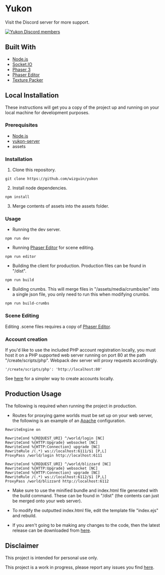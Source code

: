 # Yukon

Visit the Discord server for more support.

[![Yukon Discord members](https://badgen.net/discord/members/gxBqXy3qeY)](https://discord.gg/gxBqXy3qeY)

## Built With

* [Node.js](https://nodejs.org/en/)
* [Socket.IO](https://socket.io/)
* [Phaser 3](https://phaser.io/)
* [Phaser Editor](https://phasereditor2d.com/)
* [Texture Packer](https://www.codeandweb.com/texturepacker)

## Local Installation

These instructions will get you a copy of the project up and running on your local machine for development purposes.

### Prerequisites

* [Node.js](https://nodejs.org/en/)
* [yukon-server](https://github.com/wizguin/yukon-server)
* assets

### Installation

1. Clone this repository.

```console
git clone https://github.com/wizguin/yukon
```

2. Install node dependencies.

```console
npm install
```

3. Merge contents of assets into the assets folder.

### Usage

* Running the dev server.

```console
npm run dev
```

* Running [Phaser Editor](https://phasereditor2d.com/) for scene editing.

```console
npm run editor
```

* Building the client for production. Production files can be found in "/dist".

```console
npm run build
```

* Building crumbs. This will merge files in "/assets/media/crumbs/en" into a single json file, you only need to run this when modifying crumbs.

```console
npm run build-crumbs
```

### Scene Editing

Editing .scene files requires a copy of [Phaser Editor](https://phasereditor2d.com/).

### Account creation

If you'd like to use the included PHP account registration locally, you must host it on a PHP supported web server running on port 80 at the path "/create/scripts/php". Webpack dev server will proxy requests accordingly.

```console
'/create/scripts/php': 'http://localhost:80'
```

See [here](https://github.com/wizguin/yukon-server#account-creation) for a simpler way to create accounts locally.

## Production Usage

The following is required when running the project in production.

* Routes for proxying game worlds must be set up on your web server, the following is an example of an [Apache](https://www.apache.org/) configuration.

```console
RewriteEngine on

RewriteCond %{REQUEST_URI} ^/world/login [NC]
RewriteCond %{HTTP:Upgrade} websocket [NC]
RewriteCond %{HTTP:Connection} upgrade [NC]
RewriteRule /(.*) ws://localhost:6111/$1 [P,L]
ProxyPass /world/login http://localhost:6111

RewriteCond %{REQUEST_URI} ^/world/blizzard [NC]
RewriteCond %{HTTP:Upgrade} websocket [NC]
RewriteCond %{HTTP:Connection} upgrade [NC]
RewriteRule /(.*) ws://localhost:6112/$1 [P,L]
ProxyPass /world/blizzard http://localhost:6112
```

* Make sure to use the minified bundle and index.html file generated with the build command. These can be found in "/dist" (the contents can just be merged onto your web server).

* To modify the outputted index.html file, edit the template file "index.ejs" and rebuild.

* If you aren't going to be making any changes to the code, then the latest release can be downloaded from [here](https://github.com/wizguin/yukon/releases).

## Disclaimer

This project is intended for personal use only.

This project is a work in progress, please report any issues you find [here](https://github.com/wizguin/yukon/issues).

